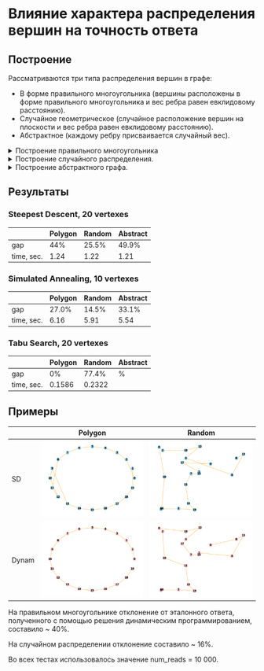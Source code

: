 # Влияние характера распределения вершин на точность ответа
## Построение
Рассматриваются три типа распределения вершин в графе:
* В форме правильного многоугольника (вершины расположены в форме правильного многоугольника и вес ребра равен евклидовому расстоянию).
* Случайное геометрическое (случайное расположение вершин на плоскости и вес ребра равен евклидовому расстоянию).
* Абстрактное (каждому ребру присваивается случайный вес).

<details>
  
<summary>
   Построение правильного многоугольника
</summary>

```
def GeneratePolygon(amount_of_vertexes) :
    graph = [[0] * amount_of_vertexes for i in range(amount_of_vertexes)]
    vertexes = []
    for i in range(amount_of_vertexes):
        angle = 2 * i * 3.14159 / amount_of_vertexes  # Вычисление угла для каждой вершины
        x = round(100 * (0.5 + 0.5 * math.cos(angle)), 2)  # X координата
        y = round(100 * (0.5 + 0.5 * math.sin(angle)), 2)  # Y координата
        vertexes.append((x, y))

    for i in range(amount_of_vertexes) :
        for j in range(amount_of_vertexes) :
            if (i == j) :
                continue
            graph[i][j] = round(euclidean_distance(vertexes[i], vertexes[j]), 2)
    return graph
```

</details>

<details>

<summary>
  Построение случайного распределения.
</summary>

  ```
  def GenerateFullPlot(amount_of_vertexes) :
    graph = [[0] * amount_of_vertexes for i in range(amount_of_vertexes)]
    vertexes = []
    for i in range(amount_of_vertexes):
        x = random.randint(1, 100)  # X координата
        y = random.randint(1, 100)  # Y координата
        vertexes.append((x, y))    

    for i in range(amount_of_vertexes) :
        for j in range(amount_of_vertexes) :
            if (i == j) :
                continue
            graph[i][j] = round(euclidean_distance(vertexes[i], vertexes[j]), 2)
    return graph
  ```
  
</details>

<details>

<summary>
  Построение абстрактного графа.
</summary>

  ```
def GenerateFullGraph(amount_of_vertexes):
    graph = [[0] * amount_of_vertexes for i in range(amount_of_vertexes)]
    for i in range(amount_of_vertexes):
        for j in range(i + 1, amount_of_vertexes):
            weight = random.randint(1, kMaxWeight)
            graph[i][j] = weight
            graph[j][i] = weight
    return graph
  ```
</details>

## Результаты

### Steepest Descent, 20 vertexes

| |Polygon |Random|Abstract|
| ------- | ------- | ------- |------|
|gap| 44%| 25.5%|49.9%|
|time, sec.| 1.24 |1.22|1.21|


### Simulated Annealing, 10 vertexes

||Polygon|Random|Abstract|
| ------- | ------- | ------- |-----|
|gap| 27.0%| 14.5%| 33.1%|
|time, sec.| 6.16| 5.91|5.54|

### Tabu Search, 20 vertexes
||Polygon|Random|Abstract|
| ------- | ------- | ------- |-----|
|gap| 0%| 77.4%| %|
|time, sec.| 0.1586| 0.2322||

## Примеры

 | |Polygon|Random|
 |---|---|---|
 |SD| ![](images/Polygon_SD_20.png) | ![](images/Random_SD_20.png)|
 |Dynam| ![](images/Polygon_Dynam_20.png)| ![](images/Random_Dynam_20.png) |

 На правильном многоугольнике отклонение от эталонного ответа, полученного с помощью решения динамическим программированием, составило ~ 40%.

 На случайном распределении отклонение составило ~ 16%.

 Во всех тестах использовалось значение num_reads = 10 000.
